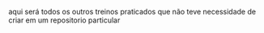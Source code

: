 aqui será todos os outros treinos praticados que não teve necessidade de criar em um repositorio particular
